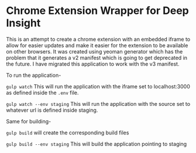 # Chrome Extension Wrapper for Deep Insight

This is an attempt to create a chrome extension with an embedded iframe to allow for easier updates and make it easier for the extension to be available on other browsers.
It was created using yeoman generator which has the problem that it generates a v2 manifest which is going to get deprecated in the future.
I have migrated this application to work with the v3 manifest.

To run the application-

`gulp watch` This will run the application with the iframe set to localhost:3000 as defined inside the `.env` file.

`gulp watch --env staging` This will run the application with the source set to whatever url is defined inside staging.

Same for building-

`gulp build` will create the corresponding build files

`gulp build --env staging` This will build the application pointing to staging